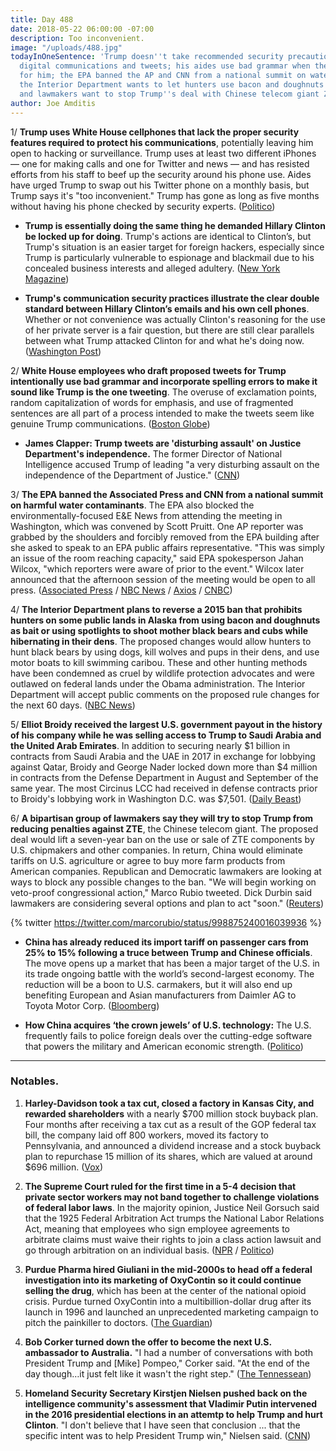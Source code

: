 ```yaml
---
title: Day 488
date: 2018-05-22 06:00:00 -07:00
description: Too inconvenient.
image: "/uploads/488.jpg"
todayInOneSentence: 'Trump doesn''t take recommended security precautions  for his
  digital communications and tweets; his aides use bad grammar when they write tweets
  for him; the EPA banned the AP and CNN from a national summit on water contamination;
  the Interior Department wants to let hunters use bacon and doughnuts to hunt bears;
  and lawmakers want to stop Trump''s deal with Chinese telecom giant ZTE. '
author: Joe Amditis
---
```


1/ **Trump uses White House cellphones that lack the proper security features required to protect his communications**, potentially leaving him open to hacking or surveillance. Trump uses at least two different iPhones — one for making calls and one for Twitter and news — and has resisted efforts from his staff to beef up the security around his phone use. Aides have urged Trump to swap out his Twitter phone on a monthly basis, but Trump says it's "too inconvenient." Trump has gone as long as five months without having his phone checked by security experts. ([Politico](https://www.politico.com/story/2018/05/21/trump-phone-security-risk-hackers-601903))

* **Trump is essentially doing the same thing he demanded Hillary Clinton be locked up for doing**. Trump's actions are identical to Clinton’s, but Trump's situation is an easier target for foreign hackers, especially since Trump is particularly vulnerable to espionage and blackmail due to his concealed business interests and alleged adultery. ([New York Magazine](http://nymag.com/daily/intelligencer/2018/05/trump-thanks-secure-phone-too-inconvenient-lock-him-up.html))

* **Trump's communication security practices illustrate the clear double standard between Hillary Clinton’s emails and his own cell phones**. Whether or not convenience was actually Clinton's reasoning for the use of her private server is a fair question, but there are still clear parallels between what Trump attacked Clinton for and what he's doing now. ([Washington Post](https://www.washingtonpost.com/news/the-fix/wp/2018/05/22/trump-warned-of-great-danger-posed-by-clintons-emails-but-he-eschews-security-procedures-for-his-own-phone/?noredirect=on&utm_term=.dd1c7650882d))

2/ **White House employees who draft proposed tweets for Trump intentionally use bad grammar and incorporate spelling errors to make it sound like Trump is the one tweeting**. The overuse of exclamation points, random capitalization of words for emphasis, and use of fragmented sentences are all part of a process intended to make the tweets seem like genuine Trump communications. ([Boston Globe](https://www.bostonglobe.com/news/nation/2018/05/21/trump-tweets-include-grammatical-errors-and-some-them-are-purpose/JeL7AtKLPevJDIIOMG7TrN/story.html))

* **James Clapper: Trump tweets are 'disturbing assault' on Justice Department's independence.** The former Director of National Intelligence accused Trump of leading "a very disturbing assault on the independence of the Department of Justice." ([CNN](https://www.cnn.com/2018/05/21/politics/clapper-trump-disturbing-assault-doj-cnntv/index.html))

3/ **The EPA banned the Associated Press and CNN from a national summit on harmful water contaminants**. The EPA also blocked the environmentally-focused E&E News from attending the meeting in Washington, which was convened by Scott Pruitt. One AP reporter was grabbed by the shoulders and forcibly removed from the EPA building after she asked to speak to an EPA public affairs representative. "This was simply an issue of the room reaching capacity," said EPA spokesperson Jahan Wilcox, "which reporters were aware of prior to the event." Wilcox later announced that the afternoon session of the meeting would be open to all press. ([Associated Press](https://apnews.com/d799f4e096cc42cf99ae01b02d1e0688) / [NBC News](https://www.nbcnews.com/politics/white-house/pruitt-bars-media-epa-summit-contaminants-guards-push-reporter-out-n876396) / [Axios](https://www.axios.com/epa-summit-reporters-forcibly-barred-cnn-ap-scott-pruitt-fa9b313b-0d0a-4ea9-9087-d8ff4dffaf29.html) / [CNBC](https://www.cnbc.com/2018/05/22/ap-reporter-shoved-by-security-guards-outside-epa-event.html))

4/ **The Interior Department plans to reverse a 2015 ban that prohibits hunters on some public lands in Alaska from using bacon and doughnuts as bait or using spotlights to shoot mother black bears and cubs while hibernating in their dens**. The proposed changes would allow hunters to hunt black bears by using dogs, kill wolves and pups in their dens, and use motor boats to kill swimming caribou. These and other hunting methods have been condemned as cruel by wildlife protection advocates and were outlawed on federal lands under the Obama administration. The Interior Department will accept public comments on the proposed rule changes for the next 60 days. ([NBC News](https://www.nbcnews.com/politics/white-house/interior-dept-moves-allow-alaska-bear-hunting-doughnuts-bacon-n876306))

5/ **Elliot Broidy received the largest U.S. government payout in the history of his company while he was selling access to Trump to Saudi Arabia and the United Arab Emirates**. In addition to securing nearly $1 billion in contracts from Saudi Arabia and the UAE in 2017 in exchange for lobbying against Qatar, Broidy and George Nader locked down more than $4 million in contracts from the Defense Department in August and September of the same year. The most Circinus LCC had received in defense contracts prior to Broidy's lobbying work in Washington D.C. was $7,501. ([Daily Beast](https://www.thedailybeast.com/elliott-broidys-company-got-its-biggest-us-government-contract-ever-while-he-pitched-trump-administration))

 6/ **A bipartisan group of lawmakers say they will try to stop Trump from reducing penalties against ZTE**, the Chinese telecom giant.  The proposed deal would lift a seven-year ban on the use or sale of ZTE components by U.S. chipmakers and other companies. In return, China would eliminate tariffs on U.S. agriculture or agree to buy more farm products from American companies. Republican and Democratic lawmakers are looking at ways to block any possible changes to the ban. "We will begin working on veto-proof congressional action," Marco Rubio tweeted. Dick Durbin said lawmakers are considering several options and plan to act "soon."  ([Reuters](https://www.reuters.com/article/us-usa-trade-china/u-s-lawmakers-say-they-will-try-to-block-possible-zte-deal-with-china-idUSKCN1IN27O))

{% twitter https://twitter.com/marcorubio/status/998875240016039936 %}

* **China has already reduced its import tariff on passenger cars from 25% to 15% following a truce between Trump and Chinese officials**. The move opens up a market that has been a major target of the U.S. in its trade ongoing battle with the world’s second-largest economy. The reduction will be a boon to U.S. carmakers, but it will also end up benefiting European and Asian manufacturers from Daimler AG to Toyota Motor Corp. ([Bloomberg](https://www.bloomberg.com/news/articles/2018-05-22/china-is-said-to-cut-car-import-duty-in-boost-for-lexus-bmw))

* **How China acquires ‘the crown jewels’ of U.S. technology:** The U.S. frequently fails to police foreign deals over the cutting-edge software that powers the military and American economic strength. ([Politico](https://www.politico.com/story/2018/05/22/china-us-tech-companies-cfius-572413))

---

### Notables.

1. **Harley-Davidson took a tax cut, closed a factory in Kansas City, and rewarded shareholders** with a nearly $700 million stock buyback plan. Four months after receiving a tax cut as a result of the GOP federal tax bill, the company laid off 800 workers, moved its factory to Pennsylvania, and announced a dividend increase and a stock buyback plan to repurchase 15 million of its shares, which are valued at around $696 million. ([Vox](https://www.vox.com/policy-and-politics/2018/5/22/17350180/harley-davidson-tax-buyback-kansas-city-factory))

2. **The Supreme Court ruled for the first time in a 5-4 decision that private sector workers may not band together to challenge violations of federal labor laws**. In the majority opinion, Justice Neil Gorsuch said that the 1925 Federal Arbitration Act trumps the National Labor Relations Act, meaning that employees who sign employee agreements to arbitrate claims must waive their rights to join a class action lawsuit and go through arbitration on an individual basis. ([NPR](https://www.npr.org/2018/05/21/605012795/supreme-court-decision-delivers-blow-to-workers-rights) / [Politico](https://www.politico.com/story/2018/05/21/supreme-court-upholds-employers-right-to-require-arbitration-to-settle-workplace-disputes-600923))

3. **Purdue Pharma hired Giuliani in the mid-2000s to head off a federal investigation into its marketing of OxyContin so it could continue selling the drug**, which has been at the center of the national opioid crisis. Purdue turned OxyContin into a multibillion-dollar drug after its launch in 1996 and launched an unprecedented marketing campaign to pitch the painkiller to doctors. ([The Guardian](https://www.theguardian.com/us-news/2018/may/22/rudy-giuliani-opioid-epidemic-oxycontin-purdue-pharma))

4. **Bob Corker turned down the offer to become the next U.S. ambassador to Australia.** "I had a number of conversations with both President Trump and \[Mike\] Pompeo," Corker said. "At the end of the day though…it just felt like it wasn't the right step." ([The Tennessean](https://www.tennessean.com/story/news/politics/2018/05/21/u-s-sen-bob-corker-turns-down-trump-administration-offer-become-next-u-s-ambassador-australia/629726002/))

5. **Homeland Security Secretary Kirstjen Nielsen pushed back on the intelligence community's assessment that Vladimir Putin intervened in the 2016 presidential elections in an attemtp to help Trump and hurt Clinton**. "I don't believe that I have seen that conclusion ... that the specific intent was to help President Trump win," Nielsen said. ([CNN](https://www.cnn.com/2018/05/22/politics/kirstjen-nielsen-election-russia-meddling/index.html))